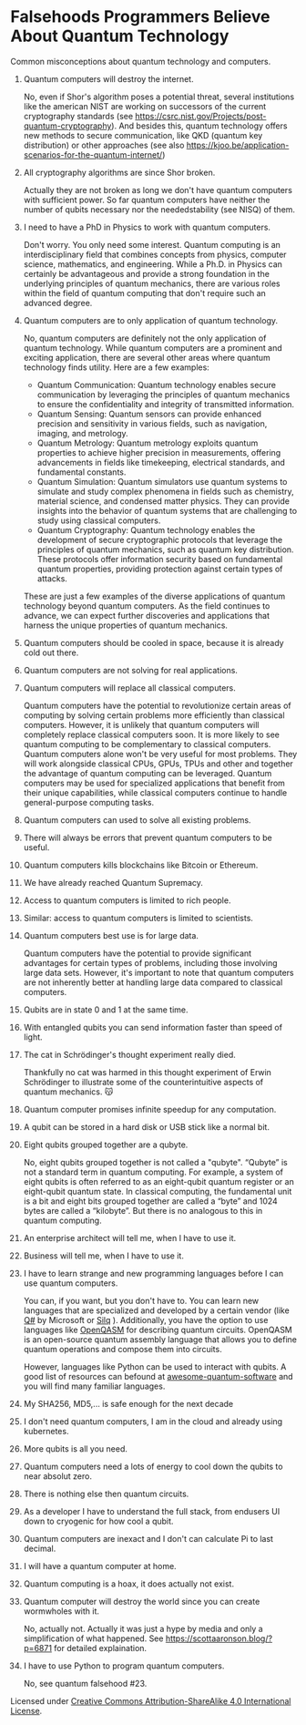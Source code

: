 # Falsehoods Programmers Believe About Quantum Technology

Common misconceptions about quantum technology and computers.

1. Quantum computers will destroy the internet.

   No, even if Shor's algorithm poses a potential threat, several institutions like the american NIST are working on successors of the current cryptography standards (see https://csrc.nist.gov/Projects/post-quantum-cryptography). And besides this, quantum technology offers new methods to secure communication, like QKD (quantum key distribution) or other approaches (see also https://kjoo.be/application-scenarios-for-the-quantum-internet/)
   
2. All cryptography algorithms are since Shor broken.

   Actually they are not broken as long we don't have quantum computers with sufficient power. So far quantum computers have neither the number of qubits necessary nor the neededstability (see NISQ) of them. 
   
3. I need to have a PhD in Physics to work with quantum computers.

   Don't worry. You only need some interest. Quantum computing is an interdisciplinary field that combines concepts from physics, computer science, mathematics, and engineering. While a Ph.D. in Physics can certainly be advantageous and provide a strong foundation in the underlying principles of quantum mechanics, there are various roles within the field of quantum computing that don't require such an advanced degree.
   
4. Quantum computers are to only application of quantum technology.

   No, quantum computers are definitely not the only application of quantum technology. While quantum computers are a prominent and exciting application, there are several other areas where quantum technology finds utility. Here are a few examples:
      * Quantum Communication: Quantum technology enables secure communication by leveraging the principles of quantum mechanics to ensure the confidentiality and integrity of transmitted information.
      * Quantum Sensing: Quantum sensors can provide enhanced precision and sensitivity in various fields, such as navigation, imaging, and metrology.
      * Quantum Metrology: Quantum metrology exploits quantum properties to achieve higher precision in measurements, offering advancements in fields like timekeeping, electrical standards, and fundamental constants.
      * Quantum Simulation: Quantum simulators use quantum systems to simulate and study complex phenomena in fields such as chemistry, material science, and condensed matter physics. They can provide insights into the behavior of quantum systems that are challenging to study using classical computers.
      * Quantum Cryptography: Quantum technology enables the development of secure cryptographic protocols that leverage the principles of quantum mechanics, such as quantum key distribution. These protocols offer information security based on fundamental quantum properties, providing protection against certain types of attacks.

   These are just a few examples of the diverse applications of quantum technology beyond quantum computers. As the field continues to advance, we can expect further discoveries and applications that harness the unique properties of quantum mechanics.

5. Quantum computers should be cooled in space, because it is already cold out there.
6. Quantum computers are not solving for real applications.
7. Quantum computers will replace all classical computers.

   Quantum computers have the potential to revolutionize certain areas of computing by solving certain problems more efficiently than classical computers. However, it is unlikely that quantum computers will completely replace classical computers soon. It is more likely to see quantum computing to be complementary to classical computers. Quantum computers alone won't be very useful for most problems. They will work alongside classical CPUs, GPUs, TPUs and other and together the advantage of quantum computing can be leveraged. Quantum computers may be used for specialized applications that benefit from their unique capabilities, while classical computers continue to handle general-purpose computing tasks.
   
8. Quantum computers can used to solve all existing problems.
9. There will always be errors that prevent quantum computers to be useful.
10. Quantum computers kills blockchains like Bitcoin or Ethereum.
11. We have already reached Quantum Supremacy.
12. Access to quantum computers is limited to rich people.

13. Similar: access to quantum computers is limited to scientists.

14. Quantum computers best use is for large data.

    Quantum computers have the potential to provide significant advantages for certain types of problems, including those involving large data sets. However, it's important to note that quantum computers are not inherently better at handling large data compared to classical computers.

15. Qubits are in state 0 and 1 at the same time.

16. With entangled qubits you can send information faster than speed of light.

17. The cat in Schrödinger's thought experiment really died.

    Thankfully no cat was harmed in this thought experiment of Erwin Schrödinger to illustrate some of the counterintuitive aspects of quantum mechanics. 😽

18. Quantum computer promises infinite speedup for any computation.
19. A qubit can be stored in a hard disk or USB stick like a normal bit.
20. Eight qubits grouped together are a qubyte.

    No, eight qubits grouped together is not called a "qubyte". “Qubyte” is not a standard term in quantum computing. For example, a system of eight qubits is often referred to as an eight-qubit quantum register or an eight-qubit quantum state. In classical computing, the fundamental unit is a bit and eight bits grouped together are called a “byte” and 1024 bytes are called a “kilobyte”. But there is no analogous to this in quantum computing.
   
21. An enterprise architect will tell me, when I have to use it. 
22. Business will tell me, when I have to use it.

23. I have to learn strange and new programming languages before I can use quantum computers.

    You can, if you want, but you don't have to. You can learn new languages that are specialized and developed by a certain vendor (like [Q#](https://azure.microsoft.com/en-us/resources/development-kit/quantum-computing/) by Microsoft or [Silq](https://silq.ethz.ch/) ). Additionally, you have the option to use languages like [OpenQASM](https://github.com/openqasm/) for describing quantum circuits. OpenQASM is an open-source quantum assembly language that allows you to define quantum operations and compose them into circuits.

    However, languages like Python can be used to interact with qubits. A good list of resources can befound at [awesome-quantum-software](https://github.com/qosf/awesome-quantum-software) and you will find many familiar languages.

24. My SHA256, MD5,... is safe enough for the next decade 

    
25. I don't need quantum computers, I am in the cloud and already using kubernetes.
26. More qubits is all you need. 
27. Quantum computers need a lots of energy to cool down the qubits to near absolut zero.
28. There is nothing else then quantum circuits.
29. As a developer I have to understand the full stack, from endusers UI down to cryogenic for how cool a qubit.
30. Quantum computers are inexact and I don't can calculate Pi to last decimal.
31. I will have a quantum computer at home.
32. Quantum computing is a hoax, it does actually not exist. 
33. Quantum computer will destroy the world since you can create wormwholes with it.

    No, actually not. Actually it was just a hype by media and only a simplification of what happened. See https://scottaaronson.blog/?p=6871 for detailed explaination.

34. I have to use Python to program quantum computers.
    
      No, see quantum falsehood #23.



Licensed under [Creative Commons Attribution-ShareAlike 4.0 International License](http://creativecommons.org/licenses/by-sa/4.0/).

